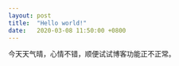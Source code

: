 ```yaml
---
layout: post
title:  "Hello world!"
date:   2020-03-08 11:50:00 +0800
---
```

今天天气晴，心情不错，顺便试试博客功能正不正常。

